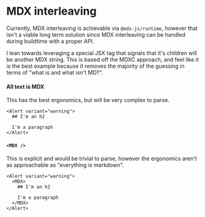 # MDX interleaving

Currently, MDX interleaving is achievable via `@mdx-js/runtime`, however that isn't a viable long term solution since MDX interleaving can be handled during buildtime with a proper API.

I lean towards leveraging a special JSX tag that signals that it's children will be another MDX string.
This is based off the MDXC approach, and feel like it is the best example because it removes the majority of the guessing in terms of "what is and what isn't MD?".

#### All text is MDX

This has the best ergonomics, but will be very complex to parse.

```
<Alert variant="warning">
  ## I'm an h2

  I'm a paragraph
</Alert>
```

#### `<MDX />`

This is explicit and would be trivial to parse, however the ergonomics
aren't as approachable as "everything is markdown".

```
<Alert variant="warning">
  <MDX>
    ## I'm an h2

    I'm a paragraph
  </MDX>
</Alert>
```
